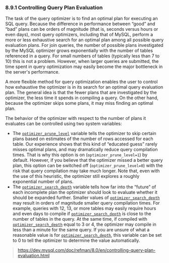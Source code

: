 ### 8.9.1 Controlling Query Plan Evaluation



The task of the query optimizer is to find an optimal plan for executing an SQL query. Because the difference in performance between “good” and “bad” plans can be orders of magnitude (that is, seconds versus hours or even days), most query optimizers, including that of MySQL, perform a more or less exhaustive search for an optimal plan among all possible query evaluation plans. For join queries, the number of possible plans investigated by the MySQL optimizer grows exponentially with the number of tables referenced in a query. For small numbers of tables (typically less than 7 to 10) this is not a problem. However, when larger queries are submitted, the time spent in query optimization may easily become the major bottleneck in the server's performance.

A more flexible method for query optimization enables the user to control how exhaustive the optimizer is in its search for an optimal query evaluation plan. The general idea is that the fewer plans that are investigated by the optimizer, the less time it spends in compiling a query. On the other hand, because the optimizer skips some plans, it may miss finding an optimal plan.

The behavior of the optimizer with respect to the number of plans it evaluates can be controlled using two system variables:

- The [`optimizer_prune_level`](https://dev.mysql.com/doc/refman/8.0/en/server-system-variables.html#sysvar_optimizer_prune_level) variable tells the optimizer to skip certain plans based on estimates of the number of rows accessed for each table. Our experience shows that this kind of “educated guess” rarely misses optimal plans, and may dramatically reduce query compilation times. That is why this option is on (`optimizer_prune_level=1`) by default. However, if you believe that the optimizer missed a better query plan, this option can be switched off (`optimizer_prune_level=0`) with the risk that query compilation may take much longer. Note that, even with the use of this heuristic, the optimizer still explores a roughly exponential number of plans.
- The [`optimizer_search_depth`](https://dev.mysql.com/doc/refman/8.0/en/server-system-variables.html#sysvar_optimizer_search_depth) variable tells how far into the “future” of each incomplete plan the optimizer should look to evaluate whether it should be expanded further. Smaller values of [`optimizer_search_depth`](https://dev.mysql.com/doc/refman/8.0/en/server-system-variables.html#sysvar_optimizer_search_depth) may result in orders of magnitude smaller query compilation times. For example, queries with 12, 13, or more tables may easily require hours and even days to compile if [`optimizer_search_depth`](https://dev.mysql.com/doc/refman/8.0/en/server-system-variables.html#sysvar_optimizer_search_depth) is close to the number of tables in the query. At the same time, if compiled with [`optimizer_search_depth`](https://dev.mysql.com/doc/refman/8.0/en/server-system-variables.html#sysvar_optimizer_search_depth) equal to 3 or 4, the optimizer may compile in less than a minute for the same query. If you are unsure of what a reasonable value is for [`optimizer_search_depth`](https://dev.mysql.com/doc/refman/8.0/en/server-system-variables.html#sysvar_optimizer_search_depth), this variable can be set to 0 to tell the optimizer to determine the value automatically.

> https://dev.mysql.com/doc/refman/8.0/en/controlling-query-plan-evaluation.html
